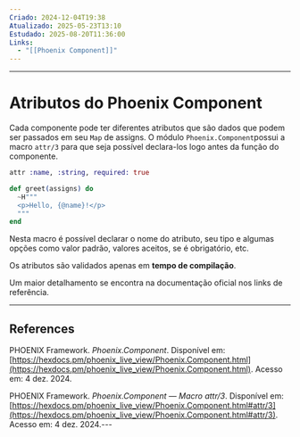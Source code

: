 ```yaml
---
Criado: 2024-12-04T19:38
Atualizado: 2025-05-23T13:10
Estudado: 2025-08-20T11:36:00
Links:
  - "[[Phoenix Component]]"
---
```

---
# Atributos do Phoenix Component

Cada componente pode ter diferentes atributos que são dados que podem ser passados em seu `Map` de assigns. O módulo `Phoenix.Component`possui a macro `attr/3` para que seja possível declara-los logo antes da função do componente.

```elixir
attr :name, :string, required: true

def greet(assigns) do
  ~H"""
  <p>Hello, {@name}!</p>
  """
end
```

Nesta macro é possível declarar o nome do atributo, seu tipo e algumas opções como valor padrão, valores aceitos, se é obrigatório, etc.

Os atributos são validados apenas em **tempo de compilação**.

Um maior detalhamento se encontra na documentação oficial nos links de referência.

---

## References

PHOENIX Framework. _Phoenix.Component_. Disponível em: [https://hexdocs.pm/phoenix_live_view/Phoenix.Component.html](https://hexdocs.pm/phoenix_live_view/Phoenix.Component.html). Acesso em: 4 dez. 2024.

PHOENIX Framework. _Phoenix.Component — Macro attr/3_. Disponível em: [https://hexdocs.pm/phoenix_live_view/Phoenix.Component.html#attr/3](https://hexdocs.pm/phoenix_live_view/Phoenix.Component.html#attr/3). Acesso em: 4 dez. 2024.---

